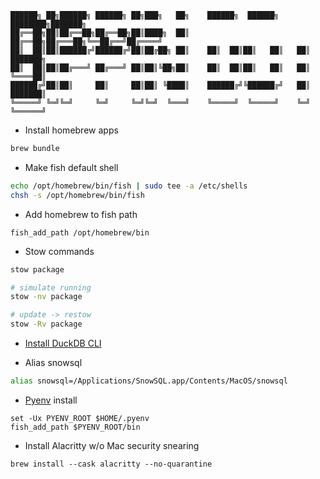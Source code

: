 ```text
██████╗ ██╗██████╗ ██████╗ ██╗███╗   ██╗    ██████╗  ██████╗ ████████╗███████╗
██╔══██╗██║██╔══██╗██╔══██╗██║████╗  ██║    ██╔══██╗██╔═══██╗╚══██╔══╝██╔════╝
██║  ██║██║██████╔╝██████╔╝██║██╔██╗ ██║    ██║  ██║██║   ██║   ██║   ███████╗
██║  ██║██║██╔═══╝ ██╔═══╝ ██║██║╚██╗██║    ██║  ██║██║   ██║   ██║   ╚════██║
██████╔╝██║██║     ██║     ██║██║ ╚████║    ██████╔╝╚██████╔╝   ██║   ███████║
╚═════╝ ╚═╝╚═╝     ╚═╝     ╚═╝╚═╝  ╚═══╝    ╚═════╝  ╚═════╝    ╚═╝   ╚══════╝
```

* Install homebrew apps
```bash
brew bundle
```

* Make fish default shell
```bash
echo /opt/homebrew/bin/fish | sudo tee -a /etc/shells
chsh -s /opt/homebrew/bin/fish
```

* Add homebrew to fish path
```fish
fish_add_path /opt/homebrew/bin
```

* Stow commands
```bash
stow package

# simulate running
stow -nv package

# update -> restow
stow -Rv package
```

* [Install DuckDB CLI](https://duckdb.org/docs/installation/)

* Alias snowsql
```bash
alias snowsql=/Applications/SnowSQL.app/Contents/MacOS/snowsql
```

* [Pyenv](https://github.com/pyenv/pyenv) install
```fish
set -Ux PYENV_ROOT $HOME/.pyenv
fish_add_path $PYENV_ROOT/bin
```

* Install Alacritty w/o Mac security snearing
```
brew install --cask alacritty --no-quarantine
```
